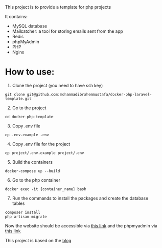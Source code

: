 This project is to provide a template for php projects

It contains: 

- MySQL database
- Mailcatcher: a tool for storing emails sent from the app
- Redis
- phpMyAdmin
- PHP
- Nginx

# How to use:
1. Clone the project (you need to have ssh key)
```
git clone git@github.com:mohammadibrahemmustafa/docker-php-laravel-template.git
```
2. Go to the project
```
cd docker-php-template
```
3. Copy .env file
```
cp .env.example .env
```
4. Copy .env file for the project

```
cp project/.env.example project/.env
```
5. Build the containers
```
docker-compose up --build
```
6. Go to the php container 
```
docker exec -it {container_name} bash
```

7. Run the commands to install the packages and create the database tables
```
composer install
php artisan migrate
```

 Now the website should be accessible via [this link](http://localhost:8000) and the phpmyadmin via [this link](http://localhost:8081/index.php) 

 This project is based on the [blog](https://polcode.com/resources/blog/how-to-run-a-laravel-application-locally-with-docker/)